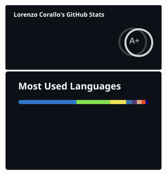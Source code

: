 <img src="https://raw.githubusercontent.com/lorenzocorallo/lorenzocorallo/main/general.svg" /> <img src="https://raw.githubusercontent.com/lorenzocorallo/lorenzocorallo/main/languages.svg"/>
